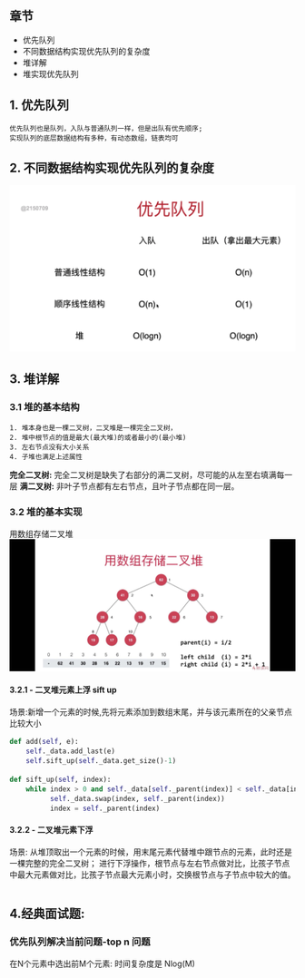 ## 章节
* 优先队列
* 不同数据结构实现优先队列的复杂度
* 堆详解
* 堆实现优先队列

## 1. 优先队列
```
优先队列也是队列，入队与普通队列一样，但是出队有优先顺序;
实现队列的底层数据结构有多种，有动态数组，链表均可
```
## 2. 不同数据结构实现优先队列的复杂度
![复杂度对比](img/不同数据结构实现优先队列.png)

## 3. 堆详解
### 3.1 堆的基本结构
```
1. 堆本身也是一棵二叉树，二叉堆是一棵完全二叉树，
2. 堆中根节点的值是最大(最大堆)的或者最小的(最小堆)
3. 左右节点没有大小关系
4. 子堆也满足上述属性

```
**完全二叉树:** 完全二叉树是缺失了右部分的满二叉树，尽可能的从左至右填满每一层
**满二叉树:** 非叶子节点都有左右节点，且叶子节点都在同一层。

### 3.2 堆的基本实现
用数组存储二叉堆
![数组存储二叉堆](img/WechatIMG20931.jpeg)

#### 3.2.1 - 二叉堆元素上浮 sift up
场景:新增一个元素的时候,先将元素添加到数组末尾，并与该元素所在的父亲节点比较大小
```python
def add(self, e):
    self._data.add_last(e)
    self.sift_up(self._data.get_size()-1)

def sift_up(self, index):
    while index > 0 and self._data[self._parent(index)] < self._data[index]:
          self._data.swap(index, self._parent(index))
          index = self._parent(index)
```

#### 3.2.2 - 二叉堆元素下浮
场景: 从堆顶取出一个元素的时候，用末尾元素代替堆中跟节点的元素，此时还是一棵完整的完全二叉树；
进行下浮操作，根节点与左右节点做对比，比孩子节点中最大元素做对比，比孩子节点最大元素小时，交换根节点与子节点中较大的值。

```python


```


## 4.经典面试题:
### 优先队列解决当前问题-top n 问题
在N个元素中选出前M个元素: 时间复杂度是 Nlog(M)
```python

```  




